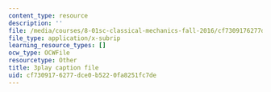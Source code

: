 ```yaml
---
content_type: resource
description: ''
file: /media/courses/8-01sc-classical-mechanics-fall-2016/cf7309176277dce0b5220fa8251fc7de_oILq3xz_XtU.srt
file_type: application/x-subrip
learning_resource_types: []
ocw_type: OCWFile
resourcetype: Other
title: 3play caption file
uid: cf730917-6277-dce0-b522-0fa8251fc7de
---
```

